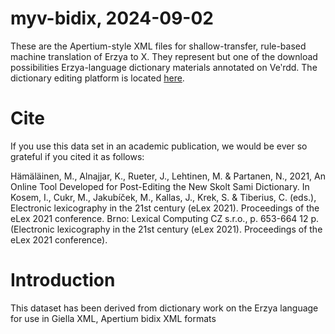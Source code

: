 # myv-bidix, 2024-09-02
These are the Apertium-style XML files for shallow-transfer, rule-based machine translation of Erzya to X. They represent but one of the download possibilities Erzya-language dictionary materials annotated on Veʹrdd.
The dictionary editing platform is located [here](https://akusanat.com/verdd).
# Cite

If you use this data set in an academic publication, we would be ever so grateful if you cited it as follows:

Hämäläinen, M., Alnajjar, K., Rueter, J., Lehtinen, M. & Partanen, N., 2021, An Online Tool Developed for Post-Editing the New Skolt Sami Dictionary. In Kosem, I., Cukr, M., Jakubíček, M., Kallas, J., Krek, S. & Tiberius, C. (eds.), Electronic lexicography in the 21st century (eLex 2021). Proceedings of the eLex 2021 conference. Brno: Lexical Computing CZ s.r.o., p. 653-664 12 p. (Electronic lexicography in the 21st century (eLex 2021). Proceedings of the eLex 2021 conference).


# Introduction
This dataset has been derived from dictionary work on the Erzya language for use in Giella XML, Apertium bidix XML formats


